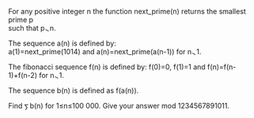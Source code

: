   <p>  For any positive integer n the function next_prime(n) returns the smallest prime p <br /> such that p<img src='images/symbol_gt.gif' width='10' height='10' alt='&gt;' border='0' style='vertical-align:middle;' />n.  </p>  <p>  The sequence a(n) is defined by:<br />  a(1)=next_prime(1014) and a(n)=next_prime(a(n-1)) for n<img src='images/symbol_gt.gif' width='10' height='10' alt='&gt;' border='0' style='vertical-align:middle;' />1.  <p/>  <p>  The fibonacci sequence f(n) is defined by:  f(0)=0, f(1)=1 and f(n)=f(n-1)+f(n-2) for n<img src='images/symbol_gt.gif' width='10' height='10' alt='&gt;' border='0' style='vertical-align:middle;' />1.  </p>  <p>  The sequence b(n) is defined as f(a(n)).  </p>  <p>  Find <img src='images/symbol_sum.gif' width='11' height='14' alt='&sum;' border='0' style='vertical-align:middle;' />b(n) for 1&le;n&le;100 000.   Give your answer mod 1234567891011.             